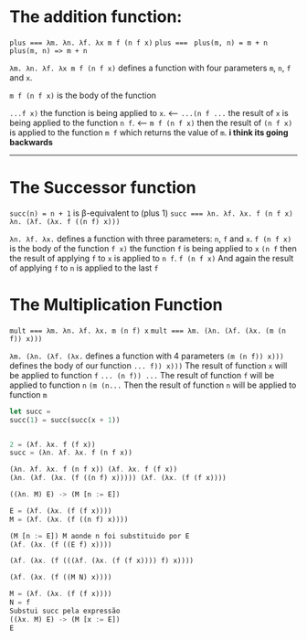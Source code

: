# The addition function:
  `plus === λm. λn. λf. λx m f (n f x)`
  `plus === ` 
  `plus(m, n) = m + n`
  `plus(m, n) => m + n`

`λm. λn. λf. λx m f (n f x)` defines a function with four parameters
`m`, `n`, `f` and `x`.

`m f (n f x)` is the body of the function

`...f x)` the function is being applied to `x`.
    <--
`...(n f ...` the result of `x` is being applied to the function `n f`.
    <--
`m f (n f x)` then the result of `(n f x)` is applied to the 
function `m f` which returns the value of `m`. 
**i think its going backwards**

---

# The Successor function
  `succ(n) = n + 1` is β-equivalent to (plus 1)
  `succ === λn. λf. λx. f (n f x)`
  `λn. (λf. (λx. f ((n f) x)))`

`λn. λf. λx.` defines a function with three parameters: `n`, `f` and `x`.
`f (n f x)` is the body of the function
`f x)` the function `f` is being applied to `x`
`(n f` then the result of applying `f` to `x` is applied to `n f`.
`f (n f x)` And again the result of applying `f` to `n` is applied to the last `f`

# The Multiplication Function
  `mult === λm. λn. λf. λx. m (n f) x`
  `mult === λm. (λn. (λf. (λx. (m (n f)) x)))`

`λm. (λn. (λf. (λx.` defines a function with 4 parameters
`(m (n f)) x)))` defines the body of our function
`... f)) x)))` The result of function `x` will be applied to function `f`
`... (n f)) ...` The result of function `f` will be applied to function `n`
`(m (n...` Then the result of function `n` will be applied to function `m`

```rs
let succ = 
succ(1) = succ(succ(x + 1))


2 = (λf. λx. f (f x))
succ = (λn. λf. λx. f (n f x))

(λn. λf. λx. f (n f x)) (λf. λx. f (f x))
(λn. (λf. (λx. (f ((n f) x))))) (λf. (λx. (f (f x))))

((λn. M) E) -> (M [n := E])

E = (λf. (λx. (f (f x))))
M = (λf. (λx. (f ((n f) x))))

(M [n := E]) M aonde n foi substituido por E
(λf. (λx. (f ((E f) x))))

(λf. (λx. (f (((λf. (λx. (f (f x)))) f) x))))

(λf. (λx. (f ((M N) x))))

M = (λf. (λx. (f (f x))))
N = f
Substui succ pela expressão
((λx. M) E) -> (M [x := E])
E 
```
